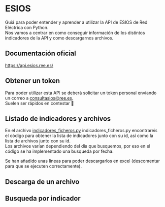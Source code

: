 # ESIOS

Guiá para poder entender y aprender a utilizar la API de ESIOS de Red Eléctrica con Python.  
Nos vamos a centrar en como conseguir información de los distintos indicadores de la API y como descargarnos archivos.

## Documentación oficial
https://api.esios.ree.es/

## Obtener un token

Para poder utilizar esta API se deberá solicitar un token personal enviando un correo a consultasios@ree.es.  
Suelen ser rápidos en contestar 🤞

## Listado de indicadores y archivos
En el archivo [indicadores_ficheros.py](examples/lista_indicadores.txt) indicadores_ficheros.py encontrareis el código para obtener la lista de indicadores junto con su id, así como la lista de archivos junto con su id.  
Los archivos varían dependiendo del día que busquemos, por eso en el código se ha implementado una busqueda por fecha.  

Se han añadido unas lineas para poder descargarlos en excel (descomentar para que se ejecuten correctamente).

## Descarga de un archivo

## Busqueda por indicador



